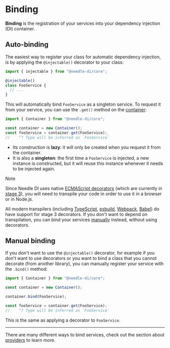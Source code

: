 
# Binding

**Binding** is the registration of your services into your dependency injection (DI)  container.

## Auto-binding

The easiest way to register your class for automatic dependency injection, is by
applying the `@injectable()` decorator to your class:

```typescript
import { injectable } from "@needle-di/core";

@injectable()
class FooService {
  // ...
}
```

This will automatically bind `FooService` as a singleton service. To request it from your service, 
you can use the `.get()` method on the [container](./containers):

```typescript
import { Container } from "@needle-di/core";

const container = new Container();
const fooService = container.get(FooService);
//    ^? Type will be inferred as `FooService`
```

* Its construction is **lazy**: it will only be created when you request it from the container.
* It is also a **singleton**: the first time a `FooService` is injected, a new instance is constructed, but it will reuse this instance whenever it needs to be injected again.

> [!NOTE]
> Since Needle DI uses native [ECMAScript decorators](https://github.com/tc39/proposal-decorators)
> (which are currently in [stage 3](https://github.com/tc39/proposals#stage-3)), you will need to transpile your code in 
> order to use it in a browser or in Node.js. 
> 
> All modern transpilers (including [TypeScript], [esbuild], [Webpack], [Babel]) do have support for stage 3 decorators. If you
> don't want to depend on transpilation, you can bind your services [manually](#manual-binding) instead, without using
> decorators.

[TypeScript]: https://devblogs.microsoft.com/typescript/announcing-typescript-5-0/#decorators
[esbuild]: https://github.com/evanw/esbuild/releases/v0.21.0
[Webpack]: https://stackoverflow.com/a/37616418/1116452
[Babel]: https://stackoverflow.com/a/37616418/1116452

## Manual binding

If you don't want to use the `@injectable()` decorator, for example if you don't want to use decorators or you want to bind a 
class that you cannot decorate (from another library), you can manually register your service with the `.bind()` method:

```typescript
import { Container } from "@needle-di/core";

const container = new Container();

container.bind(FooService);

const fooService = container.get(FooService);
//    ^? Type will be inferred as `FooService`
```

This is the same as applying a decorator to `FooService`.

***

There are many different ways to bind services, 
check out the section about [providers](./providers) to learn more. 

